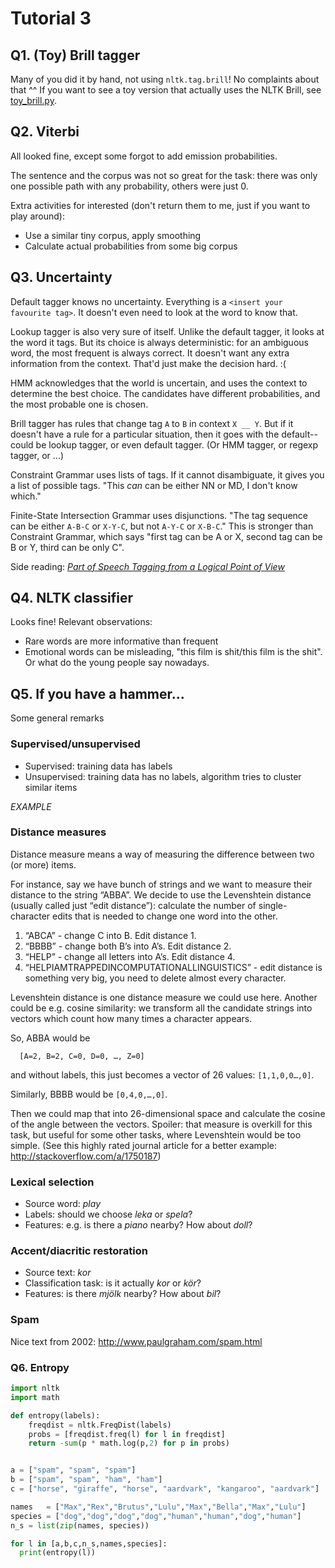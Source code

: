 # Tutorial 3

## Q1. (Toy) Brill tagger

Many of you did it by hand, not using `nltk.tag.brill`! No complaints about that ^^
If you want to see a toy version that actually uses the NLTK Brill, see [toy_brill.py](https://github.com/inariksit/NLP_course/blob/master/Tutorial3/toy_brill.py).


## Q2. Viterbi

All looked fine, except some forgot to add emission probabilities.

The sentence and the corpus was not so great for the task: there was only one possible path with any probability, others were just 0. 

Extra activities for interested (don't return them to me, just if you want to play around): 
 * Use a similar tiny corpus, apply smoothing
 * Calculate actual probabilities from some big corpus


## Q3. Uncertainty

Default tagger knows no uncertainty. Everything is a `<insert your favourite tag>`. It doesn't even need to look at the word to know that.

Lookup tagger is also very sure of itself. Unlike the default tagger, it looks at the word it tags. But its choice is always deterministic: for an ambiguous word, the most frequent is always correct. It doesn't want any extra information from the context. That'd just make the decision hard. :(

HMM acknowledges that the world is uncertain, and uses the context to determine the best choice. The candidates have different probabilities, and the most probable one is chosen.

Brill tagger has rules that change tag `A` to `B` in context `X __ Y`. But if it doesn't have a rule for a particular situation, then it goes with the default--could be lookup tagger, or even default tagger. (Or HMM tagger, or regexp tagger, or ...)

Constraint Grammar uses lists of tags. If it cannot disambiguate, it gives you a list of possible tags. "This *can* can be either NN or MD, I don't know which."

Finite-State Intersection Grammar uses disjunctions. "The tag sequence can be either `A-B-C` or `X-Y-C`, but not `A-Y-C` or `X-B-C`." This is stronger than Constraint Grammar, which says "first tag can be A or X, second tag can be B or Y, third can be only C".

Side reading: [*Part of Speech Tagging from a Logical Point of View*](http://www.ling.gu.se/~lager/Mutbl/Papers/lager_nivre.pdf)


## Q4. NLTK classifier

Looks fine! Relevant observations: 

* Rare words are more informative than frequent
* Emotional words can be misleading, "this film is shit/this film is the shit". Or what do the young people say nowadays.


## Q5. If you have a hammer...

Some general remarks

### Supervised/unsupervised

* Supervised: training data has labels
* Unsupervised: training data has no labels, algorithm tries to cluster similar items

*EXAMPLE*

### Distance measures

Distance measure means a way of measuring the difference between two (or more) items.

For instance, say we have bunch of strings and we want to measure their distance to the string “ABBA”. We decide to use the Levenshtein distance (usually called just “edit distance”): calculate the number of  single-character edits that is needed to change one word into the other.

1. “ABCA” - change C into B. Edit distance 1.
2. “BBBB” - change both B’s into A’s. Edit distance 2.
3. “HELP” - change all letters into A’s. Edit distance 4.
4. “HELPIAMTRAPPEDINCOMPUTATIONALLINGUISTICS” - edit distance is something very big, you need to delete almost every character.

Levenshtein distance is one distance measure we could use here. Another could be e.g. cosine similarity: we transform all the candidate strings into vectors which count how many times a character appears. 

So, ABBA would be 

```
  [A=2, B=2, C=0, D=0, …, Z=0] 
```
and without labels, this just becomes a vector of 26 values: `[1,1,0,0…,0]`.

Similarly, BBBB would be `[0,4,0,…,0]`.

Then we could map that into 26-dimensional space and calculate the cosine of the angle between the vectors. Spoiler: that measure is overkill for this task, but useful for some other tasks, where Levenshtein would be too simple.
(See this highly rated journal article for a better example: http://stackoverflow.com/a/1750187)

### Lexical selection

* Source word: *play*
* Labels: should we choose *leka* or *spela*?
* Features: e.g. is there a *piano* nearby? How about *doll*?

### Accent/diacritic restoration

* Source text: *kor*
* Classification task: is it actually *kor* or *kör*?
* Features: is there *mjölk* nearby? How about *bil*?

### Spam

Nice text from 2002: http://www.paulgraham.com/spam.html


### Q6. Entropy

```python
import nltk
import math

def entropy(labels):
    freqdist = nltk.FreqDist(labels)
    probs = [freqdist.freq(l) for l in freqdist]
    return -sum(p * math.log(p,2) for p in probs)


a = ["spam", "spam", "spam"]
b = ["spam", "spam", "ham", "ham"]
c = ["horse", "giraffe", "horse", "aardvark", "kangaroo", "aardvark"]

names   = ["Max","Rex","Brutus","Lulu","Max","Bella","Max","Lulu"]
species = ["dog","dog","dog","dog","human","human","dog","human"]
n_s = list(zip(names, species))

for l in [a,b,c,n_s,names,species]:
  print(entropy(l))
```